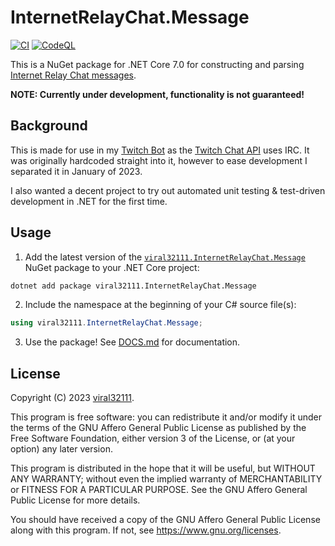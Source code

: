 # InternetRelayChat.Message

[![CI](https://github.com/viral32111/InternetRelayChat.Message/actions/workflows/ci.yml/badge.svg)](https://github.com/viral32111/InternetRelayChat.Message/actions/workflows/ci.yml) [![CodeQL](https://github.com/viral32111/InternetRelayChat.Message/actions/workflows/codeql.yml/badge.svg)](https://github.com/viral32111/InternetRelayChat.Message/actions/workflows/codeql.yml)

This is a NuGet package for .NET Core 7.0 for constructing and parsing [Internet Relay Chat messages](https://datatracker.ietf.org/doc/html/rfc1459.html#section-2.3.1).

**NOTE: Currently under development, functionality is not guaranteed!**

## Background

This is made for use in my [Twitch Bot](https://github.com/viral32111/TwitchBot) as the [Twitch Chat API](https://dev.twitch.tv/docs/irc/) uses IRC. It was originally hardcoded straight into it, however to ease development I separated it in January of 2023.

I also wanted a decent project to try out automated unit testing & test-driven development in .NET for the first time.

## Usage

1. Add the latest version of the [`viral32111.InternetRelayChat.Message`](https://github.com/users/viral32111/packages/nuget/package/viral32111.InternetRelayChat.Message) NuGet package to your .NET Core project:

```sh
dotnet add package viral32111.InternetRelayChat.Message
```

2. Include the namespace at the beginning of your C# source file(s):

```csharp
using viral32111.InternetRelayChat.Message;
```

3. Use the package! See [DOCS.md](/DOCS.md) for documentation.

## License

Copyright (C) 2023 [viral32111](https://viral32111.com).

This program is free software: you can redistribute it and/or modify
it under the terms of the GNU Affero General Public License as
published by the Free Software Foundation, either version 3 of the
License, or (at your option) any later version.

This program is distributed in the hope that it will be useful,
but WITHOUT ANY WARRANTY; without even the implied warranty of
MERCHANTABILITY or FITNESS FOR A PARTICULAR PURPOSE. See the
GNU Affero General Public License for more details.

You should have received a copy of the GNU Affero General Public License
along with this program. If not, see https://www.gnu.org/licenses.

